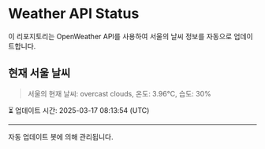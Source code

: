 
# Weather API Status

이 리포지토리는 OpenWeather API를 사용하여 서울의 날씨 정보를 자동으로 업데이트합니다.

## 현재 서울 날씨
> 서울의 현재 날씨: overcast clouds, 온도: 3.96°C, 습도: 30%

⏳ 업데이트 시간: 2025-03-17 08:13:54 (UTC)

---
자동 업데이트 봇에 의해 관리됩니다.
